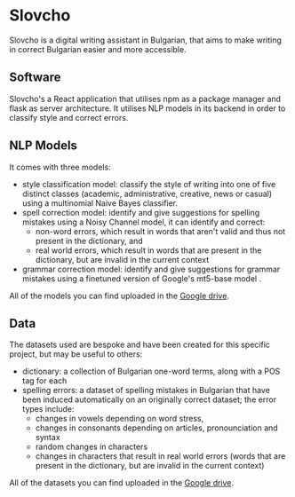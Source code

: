 # Slovcho

Slovcho is a digital writing assistant in Bulgarian, that aims to make writing in correct Bulgarian easier and more accessible.

## Software

Slovcho's a React application that utilises npm as a package manager and flask as server architecture. It utilises NLP models in its backend in order to classify style and correct errors.

## NLP Models

It comes with three models:
- style classification model: classify the style of writing into one of five distinct classes (academic, administrative, creative, news or casual) using a multinomial Naive Bayes classifier.
- spell correction model: identify and give suggestions for spelling mistakes using a Noisy Channel model, it can identify and correct:
  - non-word errors, which result in words that aren't valid and thus not present in the dictionary, and
  - real world errors, which result in words that are present in the dictionary, but are invalid in the current context
- grammar correction model: identify and give suggestions for grammar mistakes using a finetuned version of Google's mt5-base model .

All of the models you can find uploaded in the [Google drive](https://drive.google.com/drive/folders/1vaJTNxh-6OFIuDHzjt4n67m4qq-ajCTd?usp=sharing).

## Data

The datasets used are bespoke and have been created for this specific project, but may be useful to others:
- dictionary: a collection of Bulgarian one-word terms, along with a POS tag for each
- spelling errors: a dataset of spelling mistakes in Bulgarian that have been induced automatically on an originally correct dataset; the error types include:
  - changes in vowels depending on word stress,
  - changes in consonants depending on articles, pronounciation and syntax
  - random changes in characters
  - changes in characters that result in real world errors (words that are present in the dictionary, but are invalid in the current context)

All of the datasets you can find uploaded in the [Google drive](https://drive.google.com/drive/folders/1c_cdidKvW-kMg51Q0-lHWNocDRIlYnTo?usp=sharing).